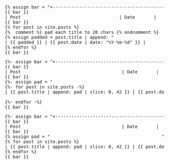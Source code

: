 <pre>
{% assign bar = "+------------------------------------------+------------+" %}
{{ bar }}
| Post                                     | Date       |
{{ bar }}
{% for post in site.posts %}
{%  comment %} pad each title to 28 chars {% endcomment %}
{% assign padded = post.title | append: "                            " | slice: 0, 40 %}
| <a href="{{ post.url | relative_url }}" style="color:inherit;text-decoration:none;">{{ padded }}</a> | {{ post.date | date: "%Y-%m-%d" }} |
{% endfor %}
{{ bar }}
</pre>




<pre>
{%- assign bar = "+------------------------------------------+------------+" -%}
{{ bar }}
| Post                                      | Date       |
{{ bar }}
{%- assign pad = "                                          " -%}  {# 42 spaces #}
{%- for post in site.posts -%}
| <a href="{{ post.url | relative_url }}" style="color:inherit;text-decoration:none;">{{ post.title | append: pad | slice: 0, 42 }}</a> | {{ post.date | date: "%Y-%m-%d" }} |

{%- endfor -%}
{{ bar }}
</pre>


<pre>
{%- assign bar = "+------------------------------------------+------------+" -%}
{{ bar }}
| Post                                      | Date       |
{{ bar }}
{% assign pad = "                                          " %}   <!-- 42 spaces -->
{% for post in site.posts %}
| <a href="{{ post.url | relative_url }}" style="color:inherit;text-decoration:none;">{{ post.title | append: pad | slice: 0, 42 }}</a> | {{ post.date | date: "%Y-%m-%d" }} |
{% endfor %}
{{ bar }}
</pre>

